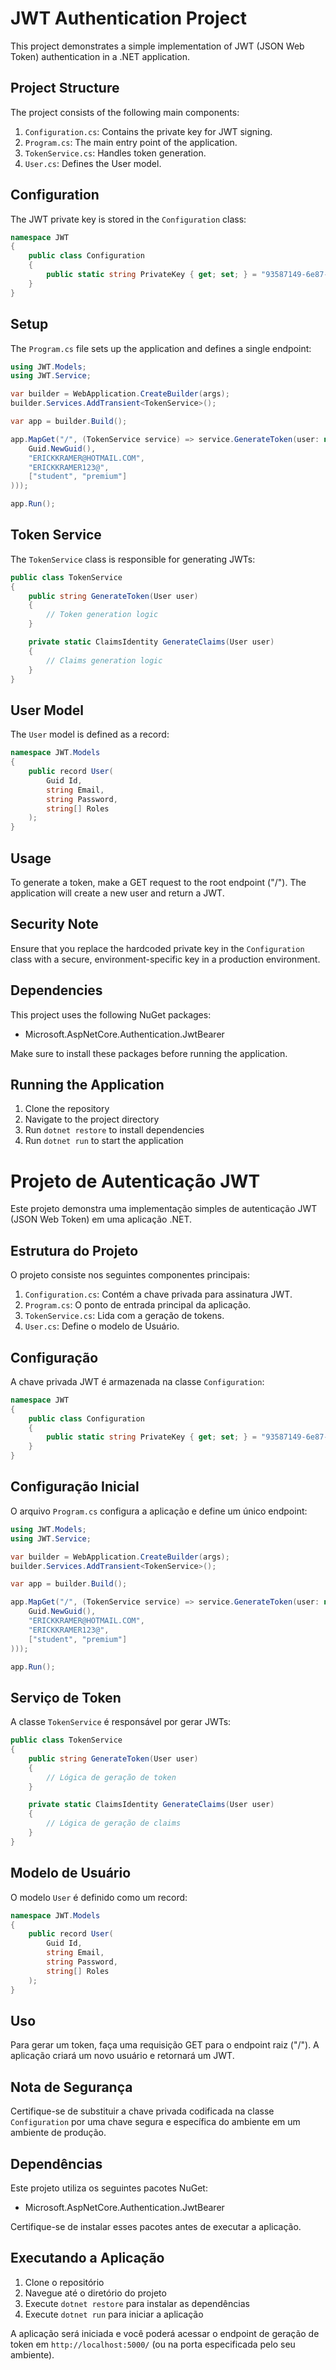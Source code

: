 # JWT Authentication Project

This project demonstrates a simple implementation of JWT (JSON Web Token) authentication in a .NET application.

## Project Structure

The project consists of the following main components:

1. `Configuration.cs`: Contains the private key for JWT signing.
2. `Program.cs`: The main entry point of the application.
3. `TokenService.cs`: Handles token generation.
4. `User.cs`: Defines the User model.

## Configuration

The JWT private key is stored in the `Configuration` class:

```csharp
namespace JWT
{
    public class Configuration
    {
        public static string PrivateKey { get; set; } = "93587149-6e87-45f7-b1bd-6faae9a0e24c";
    }
}
```

## Setup

The `Program.cs` file sets up the application and defines a single endpoint:

```csharp
using JWT.Models;
using JWT.Service;

var builder = WebApplication.CreateBuilder(args);
builder.Services.AddTransient<TokenService>();

var app = builder.Build();

app.MapGet("/", (TokenService service) => service.GenerateToken(user: new User(
    Guid.NewGuid(),
    "ERICKKRAMER@HOTMAIL.COM",
    "ERICKKRAMER123@",
    ["student", "premium"]
)));

app.Run();
```

## Token Service

The `TokenService` class is responsible for generating JWTs:

```csharp
public class TokenService
{
    public string GenerateToken(User user)
    {
        // Token generation logic
    }

    private static ClaimsIdentity GenerateClaims(User user)
    {
        // Claims generation logic
    }
}
```

## User Model

The `User` model is defined as a record:

```csharp
namespace JWT.Models
{
    public record User(
        Guid Id,
        string Email,
        string Password,
        string[] Roles
    );
}
```

## Usage

To generate a token, make a GET request to the root endpoint ("/"). The application will create a new user and return a JWT.

## Security Note

Ensure that you replace the hardcoded private key in the `Configuration` class with a secure, environment-specific key in a production environment.

## Dependencies

This project uses the following NuGet packages:

- Microsoft.AspNetCore.Authentication.JwtBearer

Make sure to install these packages before running the application.

## Running the Application

1. Clone the repository
2. Navigate to the project directory
3. Run `dotnet restore` to install dependencies
4. Run `dotnet run` to start the application

#

# Projeto de Autenticação JWT

Este projeto demonstra uma implementação simples de autenticação JWT (JSON Web Token) em uma aplicação .NET.

## Estrutura do Projeto

O projeto consiste nos seguintes componentes principais:

1. `Configuration.cs`: Contém a chave privada para assinatura JWT.
2. `Program.cs`: O ponto de entrada principal da aplicação.
3. `TokenService.cs`: Lida com a geração de tokens.
4. `User.cs`: Define o modelo de Usuário.

## Configuração

A chave privada JWT é armazenada na classe `Configuration`:

```csharp
namespace JWT
{
    public class Configuration
    {
        public static string PrivateKey { get; set; } = "93587149-6e87-45f7-b1bd-6faae9a0e24c";
    }
}
```

## Configuração Inicial

O arquivo `Program.cs` configura a aplicação e define um único endpoint:

```csharp
using JWT.Models;
using JWT.Service;

var builder = WebApplication.CreateBuilder(args);
builder.Services.AddTransient<TokenService>();

var app = builder.Build();

app.MapGet("/", (TokenService service) => service.GenerateToken(user: new User(
    Guid.NewGuid(),
    "ERICKKRAMER@HOTMAIL.COM",
    "ERICKKRAMER123@",
    ["student", "premium"]
)));

app.Run();
```

## Serviço de Token

A classe `TokenService` é responsável por gerar JWTs:

```csharp
public class TokenService
{
    public string GenerateToken(User user)
    {
        // Lógica de geração de token
    }

    private static ClaimsIdentity GenerateClaims(User user)
    {
        // Lógica de geração de claims
    }
}
```

## Modelo de Usuário

O modelo `User` é definido como um record:

```csharp
namespace JWT.Models
{
    public record User(
        Guid Id,
        string Email,
        string Password,
        string[] Roles
    );
}
```

## Uso

Para gerar um token, faça uma requisição GET para o endpoint raiz ("/"). A aplicação criará um novo usuário e retornará um JWT.

## Nota de Segurança

Certifique-se de substituir a chave privada codificada na classe `Configuration` por uma chave segura e específica do ambiente em um ambiente de produção.

## Dependências

Este projeto utiliza os seguintes pacotes NuGet:

- Microsoft.AspNetCore.Authentication.JwtBearer

Certifique-se de instalar esses pacotes antes de executar a aplicação.

## Executando a Aplicação

1. Clone o repositório
2. Navegue até o diretório do projeto
3. Execute `dotnet restore` para instalar as dependências
4. Execute `dotnet run` para iniciar a aplicação

A aplicação será iniciada e você poderá acessar o endpoint de geração de token em `http://localhost:5000/` (ou na porta especificada pelo seu ambiente).